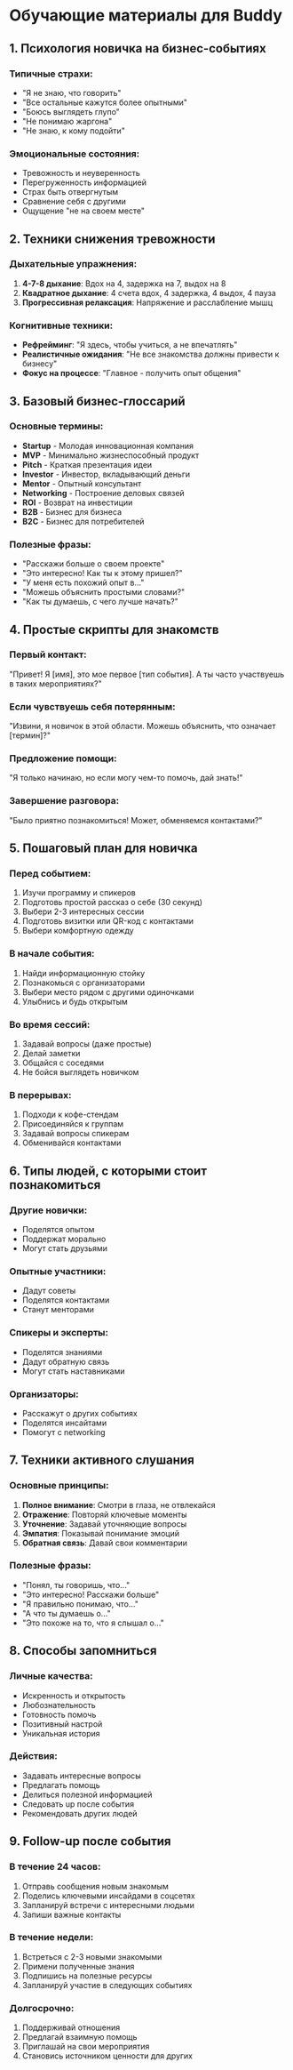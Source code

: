 # Обучающие материалы для Buddy

## 1. Психология новичка на бизнес-событиях

### Типичные страхи:

- "Я не знаю, что говорить"
- "Все остальные кажутся более опытными"
- "Боюсь выглядеть глупо"
- "Не понимаю жаргона"
- "Не знаю, к кому подойти"

### Эмоциональные состояния:

- Тревожность и неуверенность
- Перегруженность информацией
- Страх быть отвергнутым
- Сравнение себя с другими
- Ощущение "не на своем месте"

## 2. Техники снижения тревожности

### Дыхательные упражнения:

1. **4-7-8 дыхание**: Вдох на 4, задержка на 7, выдох на 8
2. **Квадратное дыхание**: 4 счета вдох, 4 задержка, 4 выдох, 4 пауза
3. **Прогрессивная релаксация**: Напряжение и расслабление мышц

### Когнитивные техники:

- **Рефрейминг**: "Я здесь, чтобы учиться, а не впечатлять"
- **Реалистичные ожидания**: "Не все знакомства должны привести к бизнесу"
- **Фокус на процессе**: "Главное - получить опыт общения"

## 3. Базовый бизнес-глоссарий

### Основные термины:

- **Startup** - Молодая инновационная компания
- **MVP** - Минимально жизнеспособный продукт
- **Pitch** - Краткая презентация идеи
- **Investor** - Инвестор, вкладывающий деньги
- **Mentor** - Опытный консультант
- **Networking** - Построение деловых связей
- **ROI** - Возврат на инвестиции
- **B2B** - Бизнес для бизнеса
- **B2C** - Бизнес для потребителей

### Полезные фразы:

- "Расскажи больше о своем проекте"
- "Это интересно! Как ты к этому пришел?"
- "У меня есть похожий опыт в..."
- "Можешь объяснить простыми словами?"
- "Как ты думаешь, с чего лучше начать?"

## 4. Простые скрипты для знакомств

### Первый контакт:

"Привет! Я [имя], это мое первое [тип события]. А ты часто участвуешь в таких мероприятиях?"

### Если чувствуешь себя потерянным:

"Извини, я новичок в этой области. Можешь объяснить, что означает [термин]?"

### Предложение помощи:

"Я только начинаю, но если могу чем-то помочь, дай знать!"

### Завершение разговора:

"Было приятно познакомиться! Может, обменяемся контактами?"

## 5. Пошаговый план для новичка

### Перед событием:

1. Изучи программу и спикеров
2. Подготовь простой рассказ о себе (30 секунд)
3. Выбери 2-3 интересных сессии
4. Подготовь визитки или QR-код с контактами
5. Выбери комфортную одежду

### В начале события:

1. Найди информационную стойку
2. Познакомься с организаторами
3. Выбери место рядом с другими одиночками
4. Улыбнись и будь открытым

### Во время сессий:

1. Задавай вопросы (даже простые)
2. Делай заметки
3. Общайся с соседями
4. Не бойся выглядеть новичком

### В перерывах:

1. Подходи к кофе-стендам
2. Присоединяйся к группам
3. Задавай вопросы спикерам
4. Обменивайся контактами

## 6. Типы людей, с которыми стоит познакомиться

### Другие новички:

- Поделятся опытом
- Поддержат морально
- Могут стать друзьями

### Опытные участники:

- Дадут советы
- Поделятся контактами
- Станут менторами

### Спикеры и эксперты:

- Поделятся знаниями
- Дадут обратную связь
- Могут стать наставниками

### Организаторы:

- Расскажут о других событиях
- Поделятся инсайтами
- Помогут с networking

## 7. Техники активного слушания

### Основные принципы:

1. **Полное внимание**: Смотри в глаза, не отвлекайся
2. **Отражение**: Повторяй ключевые моменты
3. **Уточнение**: Задавай уточняющие вопросы
4. **Эмпатия**: Показывай понимание эмоций
5. **Обратная связь**: Давай свои комментарии

### Полезные фразы:

- "Понял, ты говоришь, что..."
- "Это интересно! Расскажи больше"
- "Я правильно понимаю, что..."
- "А что ты думаешь о..."
- "Это похоже на то, что я слышал о..."

## 8. Способы запомниться

### Личные качества:

- Искренность и открытость
- Любознательность
- Готовность помочь
- Позитивный настрой
- Уникальная история

### Действия:

- Задавать интересные вопросы
- Предлагать помощь
- Делиться полезной информацией
- Следовать up после события
- Рекомендовать других людей

## 9. Follow-up после события

### В течение 24 часов:

1. Отправь сообщения новым знакомым
2. Поделись ключевыми инсайдами в соцсетях
3. Запланируй встречи с интересными людьми
4. Запиши важные контакты

### В течение недели:

1. Встреться с 2-3 новыми знакомыми
2. Примени полученные знания
3. Подпишись на полезные ресурсы
4. Запланируй участие в следующих событиях

### Долгосрочно:

1. Поддерживай отношения
2. Предлагай взаимную помощь
3. Приглашай на свои мероприятия
4. Становись источником ценности для других
